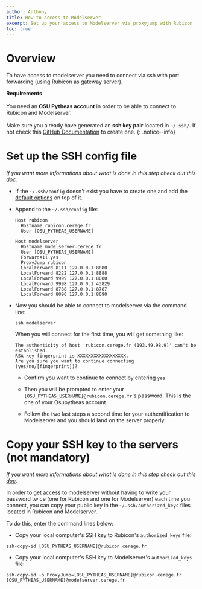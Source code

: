 ```yaml
---
author: Anthony
title: How to access to Modelserver
excerpt: Set up your access to Modelserver via proxyjump with Rubicon
toc: true
---
```


# Overview

To have access to modelserver you need to connect via ssh with port forwarding (using Rubicon as gateway server).

__Requirements__<br><br>You need an __OSU Pytheas account__ in order to be able to connect to Rubicon and Modelserver.<br><br>Make sure you already have generated an __ssh key pair__ located in `~/.ssh/`. If not check this [GitHub Documentation](https://docs.github.com/en/authentication/connecting-to-github-with-ssh/generating-a-new-ssh-key-and-adding-it-to-the-ssh-agent) to create one.
{: .notice--info}


# Set up the SSH config file
*If you want more informations about what is done in this step check out this [doc](https://paleoclim-cnrs.github.io/documentation-website/ssh/#ssh-config).*

- If the `~/.ssh/config` doesn't exist you have to create one and add the [default options](https://paleoclim-cnrs.github.io/documentation-website/ssh/#default-options) on top of it.

- Append to the `~/.ssh/config` file:
  ```
  Host rubicon
    Hostname rubicon.cerege.fr
    User [OSU_PYTHEAS_USERNAME]

  Host modelserver
    Hostname modelserver.cerege.fr
    User [OSU_PYTHEAS_USERNAME]
    ForwardX11 yes
    ProxyJump rubicon
    LocalForward 8111 127.0.0.1:8080
    LocalForward 8222 127.0.0.1:8888
    LocalForward 9999 127.0.0.1:8000
    LocalForward 9998 127.0.0.1:43829
    LocalForward 8788 127.0.0.1:8787
    LocalForward 8090 127.0.0.1:8090
  ```

- Now you should be able to connect to modelserver via the command line:
  ```
  ssh modelserver
  ```

  When you will connect for the first time, you will get something like:
  ```
  The authenticity of host 'rubicon.cerege.fr (193.49.98.9)' can't be established.
  RSA key fingerprint is XXXXXXXXXXXXXXXXXX.
  Are you sure you want to continue connecting (yes/no/[fingerprint])?
  ```
  - Confirm you want to continue to connect by entering `yes`.

  - Then you will be prompted to enter your `[OSU_PYTHEAS_USERNAME]@rubicon.cerege.fr`'s password. This is the one of your Osupytheas account.

  - Follow the two last steps a second time for your authentification to Modelserver and you should land on the server properly.

# Copy your SSH key to the servers (not mandatory)

*If you want more informations about what is done in this step check out this [doc](https://paleoclim-cnrs.github.io/documentation-website/ssh/#copy-public-key-to-server).*

In order to get access to modelserver without having to write your password twice (one for Rubicon and one for Modelserver) each time you connect, you can copy your public key in the `~/.ssh/authorized_keys` files located in Rubicon and Modelserver.

To do this, enter the command lines below:

* Copy your local computer's SSH key to Rubicon's `authorized_keys` file:
``` 
ssh-copy-id [OSU_PYTHEAS_USERNAME]@rubicon.cerege.fr
```

* Copy your local computer's SSH key to Modelserver's `authorized_keys` file:
```
ssh-copy-id -o ProxyJump=[OSU_PYTHEAS_USERNAME]@rubicon.cerege.fr [OSU_PYTHEAS_USERNAME]@modelserver.cerege.fr
```
